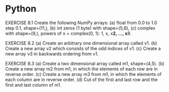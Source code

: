 # Python
EXERCISE 8.1
Create the following NumPy arrays:
(a) float from 0.0 to 1.0 step 0.1, shape=(11,),
(b) int zeros (1 byte) with shape=(5,6),
(c) complex with shape=(9,), powers of x = complex(0, 1): 1, x, x**2, ..., x**8.

EXERCISE 8.2
(a) Create an arbitrary one dimensional array called v1.
(b) Create a new array v2 which consists of the odd indices of v1.
(c) Create a new array v3 in backwards ordering from v1.

EXERCISE 8.3
(a) Create a two dimensional array called m1, shape=(4,5).
(b) Create a new array m2 from m1, in which the elements of each row are in reverse order.
(c) Create a new array m3 from m1, in which the elements of each column are in reverse order.
(d) Cut of the first and last row and the first and last column of m1.
